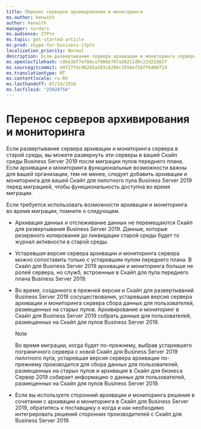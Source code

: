 ```yaml
---
title: Перенос серверов архивирования и мониторинга
ms.author: kenwith
author: kenwith
manager: serdars
ms.audience: ITPro
ms.topic: get-started-article
ms.prod: skype-for-business-itpro
localization_priority: Normal
description: Если развертывание сервера архивации и мониторинга сервера в старой среды, вы можете развернуть эти серверы в вашей Скайп среды Business Server 2019 после миграции пулов переднего плана. Если архивации и мониторинга функциональные возможности важны для вашей организации, тем не менее, следует добавить архивации и мониторинга для вашей Скайп для пилотного пула Business Server 2019 перед миграцией, чтобы функциональность доступна во время миграции.
ms.openlocfilehash: cd6e3bf7ef04ca7906b707a30211d0c22d22d837
ms.sourcegitcommit: e9f277dc96265a193c6298c3556ef16ff640071d
ms.translationtype: MT
ms.contentlocale: ru-RU
ms.lasthandoff: 07/24/2018
ms.locfileid: "25028756"
---
```

# <a name="migrating-archiving-and-monitoring-servers"></a>Перенос серверов архивирования и мониторинга

Если развертывание сервера архивации и мониторинга сервера в старой среды, вы можете развернуть эти серверы в вашей Скайп среды Business Server 2019 после миграции пулов переднего плана. Если архивации и мониторинга функциональные возможности важны для вашей организации, тем не менее, следует добавить архивации и мониторинга для вашей Скайп для пилотного пула Business Server 2019 перед миграцией, чтобы функциональность доступна во время миграции. 
  
Если требуется использовать возможности архивации и мониторинга во время миграции, помните о следующем.
  
- Архивация данных и отслеживание данных не перемещаются Скайп для развертывания Business Server 2019. Данные, которые резервного копирования до ликвидации старой среды будет то журнал активности в старой среды.
    
- Устаревшая версия сервера архивации и мониторинга сервера можно сопоставить только с устаревшим пулом переднего плана. В Скайп для Business Server 2019 архивации и мониторинга больше не ролей сервера, но служб, встроенные в Скайп для пула переднего плана Business Server 2019.
    
- Во время, созданного в прежней версии и Скайп для развертываний Business Server 2019 сосуществования, устаревшая версия сервера архивации и мониторинга сервера сбора данных для пользователей, размещенных на старых пулов. Архивирование и мониторинг в Скайп для Business Server 2019 собрать данные для пользователей, размещенных на Скайп для пулов Business Server 2019.
    
    > [!NOTE]
    > Во время миграции, когда будет по-прежнему, выбрав устаревшего пограничного сервера с новой Скайп для Business Server 2019 пилотного пула, устаревшая версия сервера архивации по-прежнему производится для сбора данных для пользователей, размещенных на старых пулов и архивация в Скайп для бизнеса Сервер 2019 собирает информацию о данных для пользователей, размещенных на Скайп для пулов Business Server 2019. 
  
- Если вы используете сторонний архивации и мониторинга решения в сочетании с архивации и мониторинга в Скайп для Business Server 2019, обратитесь к поставщику о когда и как необходимо интегрировать решений сторонних производителей с Скайп для Business Server 2019.
    

